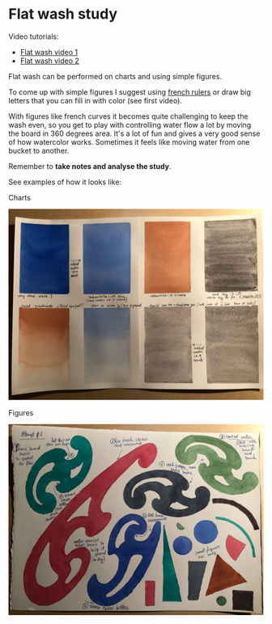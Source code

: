 # Flat wash study

Video tutorials:
- [Flat wash video 1](https://www.youtube.com/watch?v=NAZGGY9snwE) 
- [Flat wash video 2](https://www.youtube.com/watch?v=efSp9VWnft8)

Flat wash can be performed on charts and using simple figures.

To come up with simple figures I suggest using [french rulers](https://www.etsy.com/au/market/french_curve) or draw big letters that you can fill in with color (see first video).

With figures like french curves it becomes quite challenging to keep the wash even, so you get to play with controlling water flow a lot by moving the board in 360 degrees area. It's a lot of fun and gives a very good sense of how watercolor works. Sometimes it feels like moving water from one bucket to another.

Remember to **take notes and analyse the study**.

See examples of how it looks like:

Charts

![charts](./fw_2.jpg)

Figures

![figures](./fw_1.jpg)